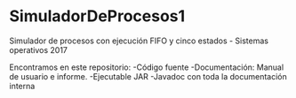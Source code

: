 # SimuladorDeProcesos1
Simulador de procesos con ejecución FIFO y cinco estados - Sistemas operativos 2017

Encontramos en este repositorio:
	-Código fuente 
	-Documentación: Manual de usuario e informe.
	-Ejecutable JAR
	-Javadoc con toda la documentación interna